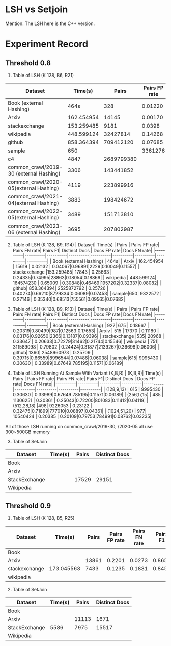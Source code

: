# LSH vs Setjoin
Mention: The LSH here is the C++ version.

# Experiment Record

##  Threshold 0.8
1. Table of LSH (K 128, B6, R21)

| Dataset| Time(s) | Pairs | Pairs FP rate| Pairs FN rate| Pairs F1| Distinct Docs | Docs FP rate| Docs FN rate|
|----------|----------|----------|----------|----------|----------|----------|----------|----------|
| Book (external Hashing)   | 464s| 328 | 0.01220 | 0.52975|0.63717|588|0.01020|0.44466|
| Arxiv    | 162.454954 | 14145 | 0.00170 | 0.11378|0.93893|1723|0.01103|0.24835|
| stackexchange |153.259485| 9181 | 0.0398 | 0.4971|0.6601|17190|0.0283|0.427|
| wikipedia    | 448.599124| 32427814 | 0.14268 | 0.66615|0.48056|992591|0.07948|0.36581|
| github| 858.364394| 709412120 | 0.07685 | 0.79151|0.34015|6873705|0.00951|0.23139|
| sample|650|| 3361276 | 0.05950 | 0.69904|0.45600|568636|0.01590|0.24395|
| c4|4847| 2689799380|
| common_crawl/2019-30 (external Hashing) |3306| 143441852|
| common_crawl/2020-05(external Hashing) |4119| 223899916|
| common_crawl/2021-04(external Hashing) |3883| 198424672|
| common_crawl/2022-05(external Hashing)|3489| 151713810|
| common_crawl/2023-06 (external Hashing)|3695| 207802987|

2. Table of LSH (K 128, B9, R14)
| Dataset| Time(s) | Pairs | Pairs FP rate| Pairs FN rate| Pairs F1| Distinct Docs | Docs FP rate| Docs FN rate|
|----------|----------|----------|----------|----------|----------|----------|----------|----------|
| Book (external Hashing)   | 464s|
| Arxiv    | 162.454954 | 15619 | 0.02132 | 0.04067|0.96891|2229|0.10049|0.11557|
| stackexchange |153.259485| 17843 | 0.25663 | 0.24335|0.74995|28863|0.18054|0.18869|
| wikipedia    | 448.599124| 164574230 | 0.65009 | 0.30848|0.46469|1957202|0.32337|0.08082|
| github| 858.364394| 2525872792 | 0.25726 | 0.40274|0.66210|8729334|0.06089|0.07453|
| sample|650| 9322572 | 0.27146 | 0.35340|0.68513|755561|0.09565|0.07682|

3. Table of LSH (K 128, B9, R13)
| Dataset| Time(s) | Pairs | Pairs FP rate| Pairs FN rate| Pairs F1| Distinct Docs | Docs FP rate| Docs FN rate|
|----------|----------|----------|----------|----------|----------|----------|----------|----------|
| Book (external Hashing)   | 927| 675 | 0.18667 | 0.20319|0.80499|987|0.12563|0.17653|
| Arxiv    | 515 | 17370 | 0.11180 | 0.03176|0.92650|2366|0.13187|0.09396|
| stackexchange |535| 20968 | 0.33647 | 0.20633|0.72279|31462|0.21744|0.15546|
| wikipedia    | 751| 311589098 | 0.79802 | 0.24424|0.31877|2139267|0.36698|0.06006|
| github| 1360| 2548960973 | 0.25709 | 0.39715|0.66559|8996544|0.07486|0.06038|
| sample|615| 9995430 | 0.30630 | 0.33989|0.67649|785195|0.11571|0.06189|

4. Table of LSH Running At Sample With Variant (K,B,R)
| (K,B,R)| Time(s) | Pairs | Pairs FP rate| Pairs FN rate| Pairs F1| Distinct Docs | Docs FP rate| Docs FN rate|
|----------|----------|----------|----------|----------|----------|----------|----------|----------|
| (128,9,13)   | 615 | 9995430 | 0.30630 | 0.33989|0.67649|785195|0.11571|0.06189|
| (256,17,15)    | 485 | 11306251 | 0.30361 | 0.25043|0.72200|801083|0.11412|0.04119|
| (512,28,18) |498| 9226053 | 0.23122 | 0.32475|0.71899|777010|0.08897|0.04361|
| (1024,51,20)    | 977| 10540424 | 0.20385 | 0.20109|0.79753|784991|0.08762|0.03235|


All of those LSH running on common_crawl/2019-30, /2020-05 all use 300~500GB memory

3.  Table of SetJoin 

| Dataset       | Time(s) | Pairs | Distinct Docs |
|---------------|------|-------|---------------|
| Book          |  | |   |
| Arxiv         |  |  |   | 
| StackExchange |  | 17529 | 29151  |
| Wikipedia     |  | |

##  Threshold 0.9
1. Table of LSH (K 128, B5, R25)

| Dataset| Time(s) | Pairs | Pairs FP rate| Pairs FN rate| Pairs F1| Distinct Docs | Docs FP rate| Docs FN rate|
|----------|----------|----------|----------|----------|----------|----------|----------|----------|
| Book    |
| Arxiv    |  |13861 | 0.2201 | 0.0273|0.8657|1624|0.0302|0.0575|
| stackexchange | 173.045563| 7433 | 0.1235 | 0.1831|0.8457|14301|0.1076|0.1775|
| wikipedia    |

2.  Table of SetJoin 

| Dataset       | Time(s) | Pairs | Distinct Docs |
|---------------|------|-------|---------------|
| Book          |  | |   |
| Arxiv         |  | 11113 | 1671  |
| StackExchange | 5586 | 7975 | 15517  |
| Wikipedia     |  | |
